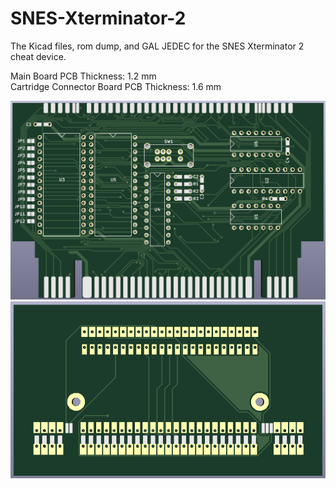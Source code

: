 # SNES-Xterminator-2
The Kicad files, rom dump, and GAL JEDEC for the SNES Xterminator 2 cheat device. 

Main Board PCB Thickness: 1.2 mm  
Cartridge Connector Board PCB Thickness: 1.6 mm  

![image](https://github.com/RWeick/SNES-Xterminator-2/blob/main/Xterminator2.png)
![image](https://github.com/RWeick/SNES-Xterminator-2/blob/main/Xterminator2_Top.png)
